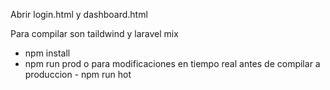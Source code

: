 Abrir login.html y dashboard.html

Para compilar son taildwind y laravel mix
  * npm install
  * npm run prod o para modificaciones en tiempo real antes de compilar a produccion - npm run hot
